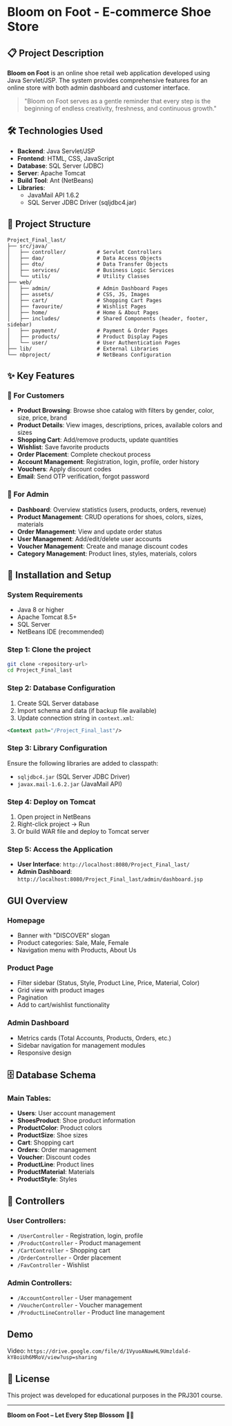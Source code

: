 # Bloom on Foot - E-commerce Shoe Store

## 📋 Project Description

**Bloom on Foot** is an online shoe retail web application developed using Java Servlet/JSP. The system provides comprehensive features for an online store with both admin dashboard and customer interface.

> "Bloom on Foot serves as a gentle reminder that every step is the beginning of endless creativity, freshness, and continuous growth."

## 🛠️ Technologies Used

- **Backend**: Java Servlet/JSP
- **Frontend**: HTML, CSS, JavaScript
- **Database**: SQL Server (JDBC)
- **Server**: Apache Tomcat
- **Build Tool**: Ant (NetBeans)
- **Libraries**: 
  - JavaMail API 1.6.2
  - SQL Server JDBC Driver (sqljdbc4.jar)

## 📁 Project Structure

```
Project_Final_last/
├── src/java/
│   ├── controller/          # Servlet Controllers
│   ├── dao/                 # Data Access Objects
│   ├── dto/                 # Data Transfer Objects
│   ├── services/            # Business Logic Services
│   └── utils/               # Utility Classes
├── web/
│   ├── admin/               # Admin Dashboard Pages
│   ├── assets/              # CSS, JS, Images
│   ├── cart/                # Shopping Cart Pages
│   ├── favourite/           # Wishlist Pages
│   ├── home/                # Home & About Pages
│   ├── includes/            # Shared Components (header, footer, sidebar)
│   ├── payment/             # Payment & Order Pages
│   ├── products/            # Product Display Pages
│   └── user/                # User Authentication Pages
├── lib/                     # External Libraries
└── nbproject/               # NetBeans Configuration
```

## ✨ Key Features

### 👥 For Customers
- **Product Browsing**: Browse shoe catalog with filters by gender, color, size, price, brand
- **Product Details**: View images, descriptions, prices, available colors and sizes
- **Shopping Cart**: Add/remove products, update quantities
- **Wishlist**: Save favorite products
- **Order Placement**: Complete checkout process
- **Account Management**: Registration, login, profile, order history
- **Vouchers**: Apply discount codes
- **Email**: Send OTP verification, forgot password

### 🔧 For Admin
- **Dashboard**: Overview statistics (users, products, orders, revenue)
- **Product Management**: CRUD operations for shoes, colors, sizes, materials
- **Order Management**: View and update order status
- **User Management**: Add/edit/delete user accounts
- **Voucher Management**: Create and manage discount codes
- **Category Management**: Product lines, styles, materials, colors

## 🚀 Installation and Setup

### System Requirements
- Java 8 or higher
- Apache Tomcat 8.5+
- SQL Server
- NetBeans IDE (recommended)

### Step 1: Clone the project
```bash
git clone <repository-url>
cd Project_Final_last
```

### Step 2: Database Configuration
1. Create SQL Server database
2. Import schema and data (if backup file available)
3. Update connection string in `context.xml`:
```xml
<Context path="/Project_Final_last"/>
```

### Step 3: Library Configuration
Ensure the following libraries are added to classpath:
- `sqljdbc4.jar` (SQL Server JDBC Driver)
- `javax.mail-1.6.2.jar` (JavaMail API)

### Step 4: Deploy on Tomcat
1. Open project in NetBeans
2. Right-click project → Run
3. Or build WAR file and deploy to Tomcat server

### Step 5: Access the Application
- **User Interface**: `http://localhost:8080/Project_Final_last/`
- **Admin Dashboard**: `http://localhost:8080/Project_Final_last/admin/dashboard.jsp`

## GUI Overview

### Homepage
- Banner with "DISCOVER" slogan
- Product categories: Sale, Male, Female
- Navigation menu with Products, About Us

### Product Page
- Filter sidebar (Status, Style, Product Line, Price, Material, Color)
- Grid view with product images
- Pagination
- Add to cart/wishlist functionality

### Admin Dashboard
- Metrics cards (Total Accounts, Products, Orders, etc.)
- Sidebar navigation for management modules
- Responsive design

## 🗄️ Database Schema

### Main Tables:
- **Users**: User account management
- **ShoesProduct**: Shoe product information
- **ProductColor**: Product colors
- **ProductSize**: Shoe sizes
- **Cart**: Shopping cart
- **Orders**: Order management
- **Voucher**: Discount codes
- **ProductLine**: Product lines
- **ProductMaterial**: Materials
- **ProductStyle**: Styles

## 📄 Controllers

### User Controllers:
- `/UserController` - Registration, login, profile
- `/ProductController` - Product management
- `/CartController` - Shopping cart
- `/OrderController` - Order placement
- `/FavController` - Wishlist

### Admin Controllers:
- `/AccountController` - User management
- `/VoucherController` - Voucher management
- `/ProductLineController` - Product line management

## Demo
Video: `https://drive.google.com/file/d/1VyuoANawHL9Umzldald-kY8oiUh6MRoV/view?usp=sharing`

## 📝 License

This project was developed for educational purposes in the PRJ301 course.

---

**Bloom on Foot – Let Every Step Blossom** 🌸👟

